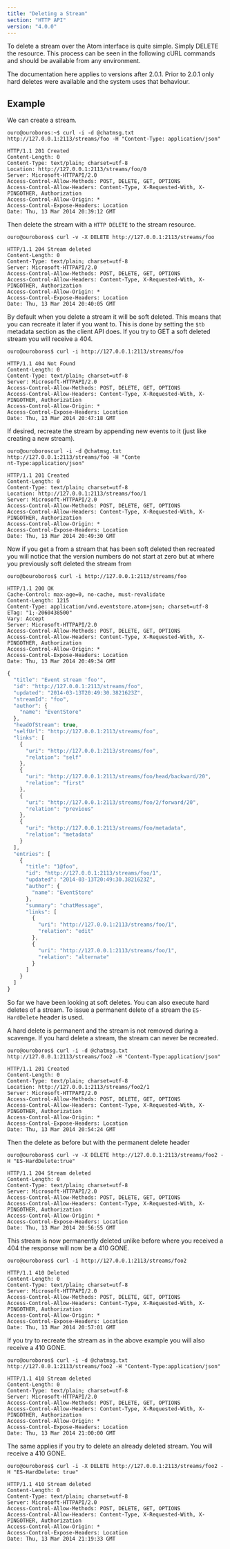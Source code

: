 ```yaml
---
title: "Deleting a Stream"
section: "HTTP API"
version: "4.0.0"
---
```


To delete a stream over the Atom interface is quite simple. Simply DELETE the resource. This process can be seen in the following cURL commands and should be available from any environment.

<span class="note">
The documentation here applies to versions after 2.0.1. Prior to 2.0.1 only hard deletes were available and the system uses that behaviour.
</span>

## Example

We can create a stream.

```
ouro@ouroboros:~$ curl -i -d @chatmsg.txt http://127.0.0.1:2113/streams/foo -H "Content-Type: application/json"
```

```http
HTTP/1.1 201 Created
Content-Length: 0
Content-Type: text/plain; charset=utf-8
Location: http://127.0.0.1:2113/streams/foo/0
Server: Microsoft-HTTPAPI/2.0
Access-Control-Allow-Methods: POST, DELETE, GET, OPTIONS
Access-Control-Allow-Headers: Content-Type, X-Requested-With, X-PINGOTHER, Authorization
Access-Control-Allow-Origin: *
Access-Control-Expose-Headers: Location
Date: Thu, 13 Mar 2014 20:39:12 GMT
```

Then delete the stream with a `HTTP DELETE` to the stream resource.

```
ouro@ouroboros$ curl -v -X DELETE http://127.0.0.1:2113/streams/foo
```

```http
HTTP/1.1 204 Stream deleted
Content-Length: 0
Content-Type: text/plain; charset=utf-8
Server: Microsoft-HTTPAPI/2.0
Access-Control-Allow-Methods: POST, DELETE, GET, OPTIONS
Access-Control-Allow-Headers: Content-Type, X-Requested-With, X-PINGOTHER, Authorization
Access-Control-Allow-Origin: *
Access-Control-Expose-Headers: Location
Date: Thu, 13 Mar 2014 20:40:05 GMT

```

By default when you delete a stream it will be soft deleted. This means that you can recreate it later if you want to. This is done by setting the `$tb` metadata section as the client API does. If you try to GET a soft deleted stream you will receive a 404.

```
ouro@ouroboros$ curl -i http://127.0.0.1:2113/streams/foo
```

```http
HTTP/1.1 404 Not Found
Content-Length: 0
Content-Type: text/plain; charset=utf-8
Server: Microsoft-HTTPAPI/2.0
Access-Control-Allow-Methods: POST, DELETE, GET, OPTIONS
Access-Control-Allow-Headers: Content-Type, X-Requested-With, X-PINGOTHER, Authorization
Access-Control-Allow-Origin: *
Access-Control-Expose-Headers: Location
Date: Thu, 13 Mar 2014 20:47:18 GMT
```

If desired, recreate the stream by appending new events to it (just like creating a new stream).

```
ouro@ouroboroscurl -i -d @chatmsg.txt http://127.0.0.1:2113/streams/foo -H "Conte
nt-Type:application/json"
```

```http
HTTP/1.1 201 Created
Content-Length: 0
Content-Type: text/plain; charset=utf-8
Location: http://127.0.0.1:2113/streams/foo/1
Server: Microsoft-HTTPAPI/2.0
Access-Control-Allow-Methods: POST, DELETE, GET, OPTIONS
Access-Control-Allow-Headers: Content-Type, X-Requested-With, X-PINGOTHER, Authorization
Access-Control-Allow-Origin: *
Access-Control-Expose-Headers: Location
Date: Thu, 13 Mar 2014 20:49:30 GMT
```

Now if you get a from a stream that has been soft deleted then recreated you will notice that the version numbers do not start at zero but at where you previously soft deleted the stream from

```
ouro@bouroboros$ curl -i http://127.0.0.1:2113/streams/foo
```

```http
HTTP/1.1 200 OK
Cache-Control: max-age=0, no-cache, must-revalidate
Content-Length: 1215
Content-Type: application/vnd.eventstore.atom+json; charset=utf-8
ETag: "1;-2060438500"
Vary: Accept
Server: Microsoft-HTTPAPI/2.0
Access-Control-Allow-Methods: POST, DELETE, GET, OPTIONS
Access-Control-Allow-Headers: Content-Type, X-Requested-With, X-PINGOTHER, Authorization
Access-Control-Allow-Origin: *
Access-Control-Expose-Headers: Location
Date: Thu, 13 Mar 2014 20:49:34 GMT
```

```javascript
{
  "title": "Event stream 'foo'",
  "id": "http://127.0.0.1:2113/streams/foo",
  "updated": "2014-03-13T20:49:30.3821623Z",
  "streamId": "foo",
  "author": {
    "name": "EventStore"
  },
  "headOfStream": true,
  "selfUrl": "http://127.0.0.1:2113/streams/foo",
  "links": [
    {
      "uri": "http://127.0.0.1:2113/streams/foo",
      "relation": "self"
    },
    {
      "uri": "http://127.0.0.1:2113/streams/foo/head/backward/20",
      "relation": "first"
    },
    {
      "uri": "http://127.0.0.1:2113/streams/foo/2/forward/20",
      "relation": "previous"
    },
    {
      "uri": "http://127.0.0.1:2113/streams/foo/metadata",
      "relation": "metadata"
    }
  ],
  "entries": [
    {
      "title": "1@foo",
      "id": "http://127.0.0.1:2113/streams/foo/1",
      "updated": "2014-03-13T20:49:30.3821623Z",
      "author": {
        "name": "EventStore"
      },
      "summary": "chatMessage",
      "links": [
        {
          "uri": "http://127.0.0.1:2113/streams/foo/1",
          "relation": "edit"
        },
        {
          "uri": "http://127.0.0.1:2113/streams/foo/1",
          "relation": "alternate"
        }
      ]
    }
  ]
}
```

So far we have been looking at soft deletes. You can also execute hard deletes of a stream. To issue a permanent delete of a stream the `ES-HardDelete` header is used.

<span class="note--warning">
A hard delete is permanent and the stream is not removed during a scavenge. If you hard delete a stream, the stream can never be recreated.
</span>

```
ouro@ouroboros$ curl -i -d @chatmsg.txt http://127.0.0.1:2113/streams/foo2 -H "Content-Type:application/json"
```

```http
HTTP/1.1 201 Created
Content-Length: 0
Content-Type: text/plain; charset=utf-8
Location: http://127.0.0.1:2113/streams/foo2/1
Server: Microsoft-HTTPAPI/2.0
Access-Control-Allow-Methods: POST, DELETE, GET, OPTIONS
Access-Control-Allow-Headers: Content-Type, X-Requested-With, X-PINGOTHER, Authorization
Access-Control-Allow-Origin: *
Access-Control-Expose-Headers: Location
Date: Thu, 13 Mar 2014 20:54:24 GMT
```

Then the delete as before but with the permanent delete header

```
ouro@ouroboros$ curl -v -X DELETE http://127.0.0.1:2113/streams/foo2 -H "ES-HardDelete:true"
```

```http
HTTP/1.1 204 Stream deleted
Content-Length: 0
Content-Type: text/plain; charset=utf-8
Server: Microsoft-HTTPAPI/2.0
Access-Control-Allow-Methods: POST, DELETE, GET, OPTIONS
Access-Control-Allow-Headers: Content-Type, X-Requested-With, X-PINGOTHER, Authorization
Access-Control-Allow-Origin: *
Access-Control-Expose-Headers: Location
Date: Thu, 13 Mar 2014 20:56:55 GMT
```

This stream is now permanently deleted unlike before where you received a 404 the response will now be a 410 GONE.

```
ouro@ouroboros$ curl -i http://127.0.0.1:2113/streams/foo2
```

```http
HTTP/1.1 410 Deleted
Content-Length: 0
Content-Type: text/plain; charset=utf-8
Server: Microsoft-HTTPAPI/2.0
Access-Control-Allow-Methods: POST, DELETE, GET, OPTIONS
Access-Control-Allow-Headers: Content-Type, X-Requested-With, X-PINGOTHER, Authorization
Access-Control-Allow-Origin: *
Access-Control-Expose-Headers: Location
Date: Thu, 13 Mar 2014 20:57:01 GMT
```

If you try to recreate the stream as in the above example you will also receive a 410 GONE.

```
ouro@ouroboros$ curl -i -d @chatmsg.txt http://127.0.0.1:2113/streams/foo2 -H "Content-Type:application/json"
```

```http
HTTP/1.1 410 Stream deleted
Content-Length: 0
Content-Type: text/plain; charset=utf-8
Server: Microsoft-HTTPAPI/2.0
Access-Control-Allow-Methods: POST, DELETE, GET, OPTIONS
Access-Control-Allow-Headers: Content-Type, X-Requested-With, X-PINGOTHER, Authorization
Access-Control-Allow-Origin: *
Access-Control-Expose-Headers: Location
Date: Thu, 13 Mar 2014 21:00:00 GMT
```

The same applies if you try to delete an already deleted stream. You will receive a 410 GONE.

```
ouro@ouroboros$ curl -i -X DELETE http://127.0.0.1:2113/streams/foo2 -H "ES-HardDelete: true"
```

```http
HTTP/1.1 410 Stream deleted
Content-Length: 0
Content-Type: text/plain; charset=utf-8
Server: Microsoft-HTTPAPI/2.0
Access-Control-Allow-Methods: POST, DELETE, GET, OPTIONS
Access-Control-Allow-Headers: Content-Type, X-Requested-With, X-PINGOTHER, Authorization
Access-Control-Allow-Origin: *
Access-Control-Expose-Headers: Location
Date: Thu, 13 Mar 2014 21:19:33 GMT
```